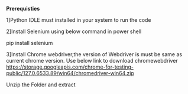 **Prerequisties**

1]Python IDLE must installed in your system to run the code

2]Install Selenium using below command in power shell

  pip install selenium

  
3]Install Chrome webdriver,the version of Webdriver is must be same as current chrome version.
  Use below link to download chromewebdriver
  https://storage.googleapis.com/chrome-for-testing-public/127.0.6533.89/win64/chromedriver-win64.zip

  Unzip the Folder and extract
